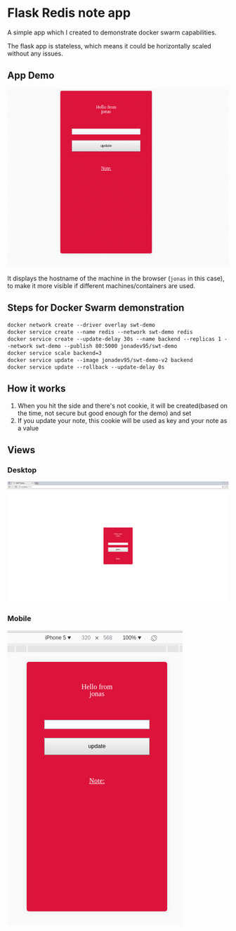 # Flask Redis note app

A simple app which I created to demonstrate docker swarm capabilities.

The flask app is stateless, which means it could be horizontally scaled without any issues.

## App Demo

![](./demo.gif)

It displays the hostname of the machine in the browser (`jonas` in this case), to make it more visible if different machines/containers are used.

## Steps for Docker Swarm demonstration

```
docker network create --driver overlay swt-demo
docker service create --name redis --network swt-demo redis
docker service create --update-delay 30s --name backend --replicas 1 --network swt-demo --publish 80:5000 jonadev95/swt-demo
docker service scale backend=3
docker service update --image jonadev95/swt-demo-v2 backend
docker service update --rollback --update-delay 0s
```



## How it works

1. When you hit the side and there's not cookie, it will be created(based on the time, not secure but good enough for the demo) and set
2. If you update your note, this cookie will be used as key and your note as a value

## Views

### Desktop
![](./desktop-view.png)

### Mobile
![](./mobile-view.png)


